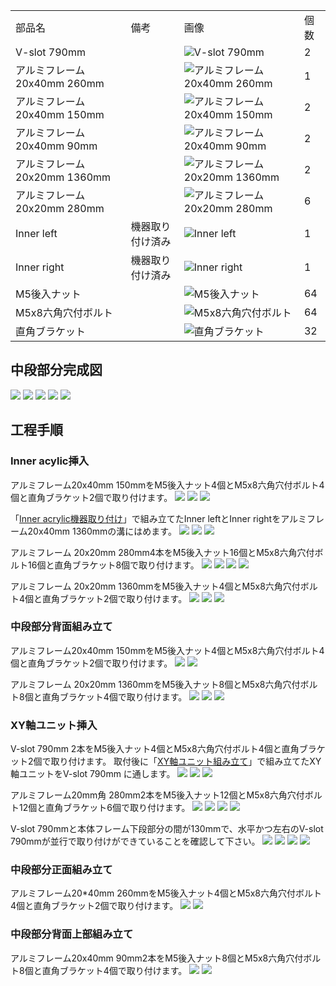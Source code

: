 <table class="packing-list">
    <tbody>
        <tr>
            <td>部品名</td>
            <td>備考</td>
            <td class="packing-img">画像</td>
            <td>個数</td>
        </tr>
        <tr>
            <td>V-slot 790mm</td>
            <td></td>
            <td><img src="images/007/packing/006.jpg" alt="V-slot 790mm"/></td>
            <td>2</td>
        </tr>
        <tr>
            <td>アルミフレーム20x40mm 260mm</td>
            <td></td>
            <td><img src="images/007/packing/011.jpg" alt="アルミフレーム20x40mm 260mm"/></td>
            <td>1</td>
        </tr>
        <tr>
            <td>アルミフレーム20x40mm 150mm</td>
            <td></td>
            <td><img src="images/007/packing/009.jpg" alt="アルミフレーム20x40mm 150mm"/></td>
            <td>2</td>
        </tr>
        <tr>
            <td>アルミフレーム20x40mm 90mm</td>
            <td></td>
            <td><img src="images/007/packing/010.jpg" alt="アルミフレーム20x40mm 90mm"/></td>
            <td>2</td>
        </tr>
        <tr>
            <td>アルミフレーム 20x20mm 1360mm</td>
            <td></td>
            <td><img src="images/007/packing/004.jpg" alt="アルミフレーム 20x20mm 1360mm"/></td>
            <td>2</td>
        </tr>
        <tr>
            <td>アルミフレーム 20x20mm 280mm</td>
            <td></td>
            <td><img src="images/007/packing/002.jpg" alt="アルミフレーム 20x20mm 280mm"/></td>
            <td>6</td>
        </tr>
        <tr>
            <td>Inner left</td>
            <td>機器取り付け済み</td>
            <td><img src="images/007/packing/061.jpg" alt="Inner left"/></td>
            <td>1</td>
        </tr>
        <tr>
            <td>Inner right</td>
            <td>機器取り付け済み</td>
            <td><img src="images/007/packing/062.jpg" alt="Inner right"/></td>
            <td>1</td>
        </tr>
        <tr>
            <td>M5後入ナット</td>
            <td></td>
            <td><img src="images/007/packing/139.jpg" alt="M5後入ナット"/></td>
            <td>64</td>
        </tr>
        <tr>
            <td>M5x8六角穴付ボルト</td>
            <td></td>
            <td><img src="images/007/packing/144.jpg" alt="M5x8六角穴付ボルト"/></td>
            <td>64</td>
        </tr>
        <tr>
            <td>直角ブラケット</td>
            <td></td>
            <td><img src="images/007/packing/166.jpg" alt="直角ブラケット"/></td>
            <td>32</td>
        </tr>
    </tbody>
</table>

## 中段部分完成図

<img src="images/007/000.jpg"/>
<img src="images/007/001.jpg"/>
<img src="images/007/002.jpg"/>
<img src="images/007/003.jpg"/>
<img src="images/007/004.jpg"/>

## 工程手順

### Inner acylic挿入

アルミフレーム20x40mm 150mmをM5後入ナット4個とM5x8六角穴付ボルト4個と直角ブラケット2個で取り付けます。
<img src="images/007/005.jpg"/>
<img src="images/007/006.jpg"/>
<img src="images/007/007.jpg"/>

「[Inner acrylic機器取り付け](https://support.smartdiys.com/hc/ja/articles/360004897152)」で組み立てたInner leftとInner rightをアルミフレーム20x40mm 1360mmの溝にはめます。
<img src="images/007/008.jpg"/>
<img src="images/007/009.jpg"/>
<img src="images/007/010.jpg"/>

アルミフレーム 20x20mm 280mm4本をM5後入ナット16個とM5x8六角穴付ボルト16個と直角ブラケット8個で取り付けます。
<img src="images/007/011.jpg"/>
<img src="images/007/012.jpg"/>
<img src="images/007/013.jpg"/>
<img src="images/007/014.jpg"/>

アルミフレーム 20x20mm 1360mmをM5後入ナット4個とM5x8六角穴付ボルト4個と直角ブラケット2個で取り付けます。
<img src="images/007/015.jpg"/>
<img src="images/007/016.jpg"/>
<img src="images/007/017.jpg"/>

### 中段部分背面組み立て

アルミフレーム20x40mm 150mmをM5後入ナット4個とM5x8六角穴付ボルト4個と直角ブラケット2個で取り付けます。
<img src="images/007/018.jpg"/>
<img src="images/007/019.jpg"/>

アルミフレーム 20x20mm 1360mmをM5後入ナット8個とM5x8六角穴付ボルト8個と直角ブラケット4個で取り付けます。
<img src="images/007/020.jpg"/>
<img src="images/007/021.jpg"/>
<img src="images/007/022.jpg"/>

### XY軸ユニット挿入

V-slot 790mm 2本をM5後入ナット4個とM5x8六角穴付ボルト4個と直角ブラケット2個で取り付けます。
取付後に「[XY軸ユニット組み立て](https://support.smartdiys.com/hc/ja/articles/360004962391)」で組み立てたXY軸ユニットをV-slot 790mm に通します。
<img src="images/007/023.jpg"/>
<img src="images/007/024.jpg"/>
<img src="images/007/025.jpg"/>

アルミフレーム20mm角 280mm2本をM5後入ナット12個とM5x8六角穴付ボルト12個と直角ブラケット6個で取り付けます。
<img src="images/007/026.jpg"/>
<img src="images/007/027.jpg"/>
<img src="images/007/028.jpg"/>
<img src="images/007/029.jpg"/>

V-slot 790mmと本体フレーム下段部分の間が130mmで、水平かつ左右のV-slot 790mmが並行で取り付けができていることを確認して下さい。
<img src="images/007/030.jpg"/>
<img src="images/007/031.jpg"/>
<img src="images/007/032.jpg"/>
<img src="images/007/033.jpg"/>

### 中段部分正面組み立て

アルミフレーム20*40mm 260mmをM5後入ナット4個とM5x8六角穴付ボルト4個と直角ブラケット2個で取り付けます。
<img src="images/007/034.jpg"/>
<img src="images/007/035.jpg"/>

### 中段部分背面上部組み立て

アルミフレーム20x40mm 90mm2本をM5後入ナット8個とM5x8六角穴付ボルト8個と直角ブラケット4個で取り付けます。
<img src="images/007/036.jpg"/>
<img src="images/007/037.jpg"/>